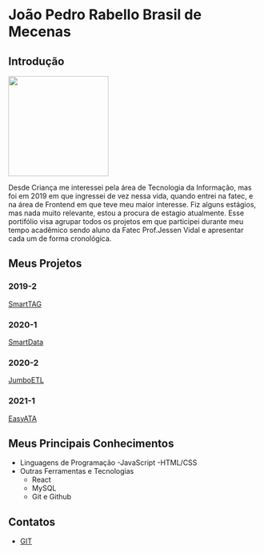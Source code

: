 # João Pedro Rabello Brasil de Mecenas

## Introdução

<img src="https://avatars.githubusercontent.com/u/46054230?s=400&u=89f010c9d628f85bf4b5f15f7f76043bf38a8cce&v=4" width="200"/>

Desde Criança me interessei pela área de Tecnologia da Informação, mas foi em 2019 em que ingressei de vez nessa vida, quando entrei na fatec, e na área de Frontend em que teve meu maior interesse. Fiz alguns estágios, mas nada muito relevante, estou a procura de estagio atualmente.
Esse portifólio visa agrupar todos os projetos em que participei durante meu tempo acadêmico sendo aluno da Fatec Prof.Jessen Vidal e apresentar cada um de forma cronológica.

## Meus Projetos

### 2019-2
[SmartTAG](https://github.com/pedromecenas/Trabalho-de-Graduacao-Portifolio/blob/main/API%202019-2%20SmartTag/API%202019-2.SmartTag.md)

### 2020-1
[SmartData](https://github.com/pedromecenas/Trabalho-de-Graduacao-Portifolio/blob/main/API%202020-1.SmartData/API%202020-1.SmartData.md)

### 2020-2
[JumboETL](https://github.com/pedromecenas/Trabalho-de-Graduacao-Portifolio/blob/main/API%202020-2-JumboETL/API%202020-2-JumboETL.md)

### 2021-1
[EasyATA](https://github.com/pedromecenas/Trabalho-de-Graduacao-Portifolio/blob/main/API%202021-1-EasyAta/API%202021-1-EasyAta.md)

## Meus Principais Conhecimentos
- Linguagens de Programação
	-JavaScript
	-HTML/CSS
- Outras Ferramentas e Tecnologias
	- React
	- MySQL
	- Git e Github

## Contatos
* [GIT](https://github.com/pedromecenas)



